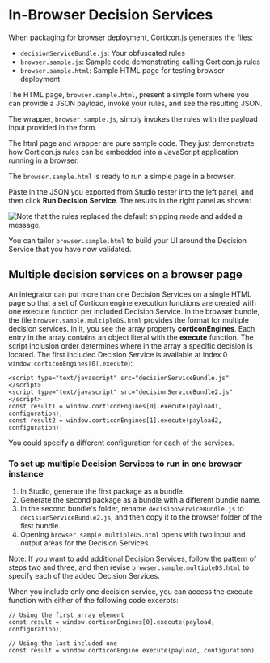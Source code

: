 # In-Browser Decision Services

When packaging for browser deployment, Corticon.js generates the files:

* `decisionServiceBundle.js`: Your obfuscated rules
* `browser.sample.js`: Sample code demonstrating calling Corticon.js rules
* `browser.sample.html`: Sample HTML page for testing browser deployment

The HTML page, `browser.sample.html`, present a simple form where you can provide a JSON payload, invoke your rules, and see the resulting JSON.

The wrapper, `browser.sample.js`, simply invokes the rules with the payload input provided in the form.

The html page and wrapper are pure sample code. They just demonstrate how Corticon.js rules can be embedded into a JavaScript application running in a browser.

The `browser.sample.html` is ready to run a simple page in a browser.

Paste in the JSON you exported from Studio tester into the left panel, and then click **Run Decision Service**. The results in the right panel as shown:

![Note that the rules replaced the default shipping mode and added a message.](https://progress-be-prod.zoominsoftware.io/bundle/corticon-js-integration/page/oso1617031637426.image?\_LANG=enus)

You can tailor `browser.sample.html` to build your UI around the Decision Service that you have now validated.

## Multiple decision services on a browser page 

An integrator can put more than one Decision Services on a single HTML page so that a set of Corticon engine execution functions are created with one execute function per included Decision Service. In the browser bundle, the file `browser.sample.multipleDS.html` provides the format for multiple decision services. In it, you see the array property **corticonEngines**. Each entry in the array contains an object literal with the **execute** function. The script inclusion order determines where in the array a specific decision is located. The first included Decision Service is available at index 0 `window.corticonEngines[0].execute`):

```
<script type="text/javascript" src="decisionServiceBundle.js" </script>
<script type="text/javascript" src="decisionServiceBundle2.js" </script>
const result1 = window.corticonEngines[0].execute(payload1, configuration);
const result2 = window.corticonEngines[1].execute(payload2, configuration);
```

You could specify a different configuration for each of the services.

### To set up multiple Decision Services to run in one browser instance

1. In Studio, generate the first package as a bundle.
2. Generate the second package as a bundle with a different bundle name.
3. In the second bundle's folder, rename `decisionServiceBundle.js` to `decisionServiceBundle2.js`, and then copy it to the browser folder of the first bundle.
4. Opening `browser.sample.multipleDS.html` opens with two input and output areas for the Decision Services.

Note: If you want to add additional Decision Services, follow the pattern of steps two and three, and then revise `browser.sample.multipleDS.html` to specify each of the added Decision Services.

When you include only one decision service, you can access the execute function with either of the following code excerpts:

```
// Using the first array element
const result = window.corticonEngines[0].execute(payload, configuration);
```

```
// Using the last included one						
const result = window.corticonEngine.execute(payload, configuration)
```
